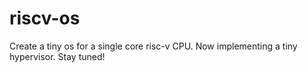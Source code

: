 # riscv-os

Create a tiny os for a single core risc-v CPU.
Now implementing a tiny hypervisor. Stay tuned!
